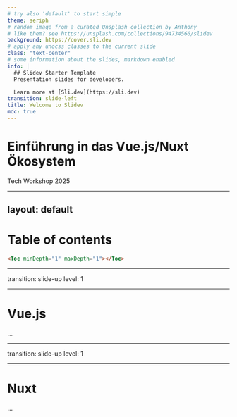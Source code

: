 ```yaml
---
# try also 'default' to start simple
theme: seriph
# random image from a curated Unsplash collection by Anthony
# like them? see https://unsplash.com/collections/94734566/slidev
background: https://cover.sli.dev
# apply any unocss classes to the current slide
class: "text-center"
# some information about the slides, markdown enabled
info: |
  ## Slidev Starter Template
  Presentation slides for developers.

  Learn more at [Sli.dev](https://sli.dev)
transition: slide-left
title: Welcome to Slidev
mdc: true
---
```


# Einführung in das Vue.js/Nuxt Ökosystem

Tech Workshop 2025

---

## layout: default

# Table of contents

```html
<Toc minDepth="1" maxDepth="1"></Toc>
```

<Toc maxDepth="1"></Toc>

---

transition: slide-up
level: 1

---

# Vue.js

...

---

transition: slide-up
level: 1

---

# Nuxt

...
